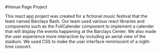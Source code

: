 #Venue Page Project
<p>This react app project was created for a fictional music festival that the team named Barclays Bash. Our team used various react libraries and components such as the FullCalender component to implement a calender that will display the events happening at the Barclays Center. We also made the user experience more interactive by including an aerial view of the stadium. We used CSS to make the user interface reminiscent of a night-time concert.</p>


